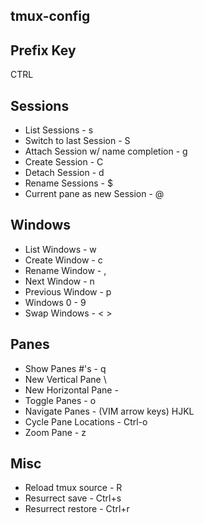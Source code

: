 ## tmux-config

## Prefix Key
 CTRL

## Sessions
- List Sessions - s
- Switch to last Session - S
- Attach Session w/ name completion - g
- Create Session - C
- Detach Session - d
- Rename Sessions - $
- Current pane as new Session - @

## Windows
- List Windows - w
- Create Window - c
- Rename Window - ,
- Next Window - n
- Previous Window - p
- Windows 0 - 9
- Swap Windows - < >

## Panes
- Show Panes #'s - q
- New Vertical Pane \
- New Horizontal Pane -
- Toggle Panes - o
- Navigate Panes - (VIM arrow keys) HJKL
- Cycle Pane Locations - Ctrl-o
- Zoom Pane - z

## Misc
- Reload tmux source - R
- Resurrect save - Ctrl+s
- Resurrect restore - Ctrl+r

